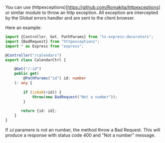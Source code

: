 You can use (httpexceptions)[https://github.com/Romakita/httpexceptions] or similar module to throw an http exception.
All exception are intercepted by the Global errors handler and are sent to the client browser.

Here an example:
```typescript
import {Controller, Get, PathParams} from "ts-express-decorators";
import {BadRequest} from "httpexceptions";
import * as Express from "express";

@Controller("/calendars")
export class CalendarCtrl {

    @Get("/:id")
    public get(
        @PathParams("id") id: number
    ): any {
    
        if (isNaN(+id)) {
            throw(new BadRequest("Not a number"));
        }
       
       return {id: id};
    }
}
```
If `id` paramere is not an number, the method throw a Bad Request. This will produce a response with status code 400 and "Not a number" message.
